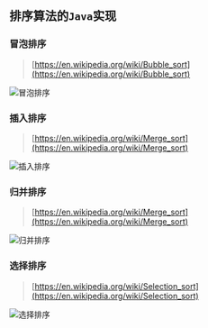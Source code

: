 
## 排序算法的`Java`实现

### 冒泡排序

> [https://en.wikipedia.org/wiki/Bubble_sort](https://en.wikipedia.org/wiki/Bubble_sort)

![冒泡排序](https://upload.wikimedia.org/wikipedia/commons/c/c8/Bubble-sort-example-300px.gif)

### 插入排序

> [https://en.wikipedia.org/wiki/Merge_sort](https://en.wikipedia.org/wiki/Merge_sort)

![插入排序](https://upload.wikimedia.org/wikipedia/commons/0/0f/Insertion-sort-example-300px.gif)

### 归并排序

> [https://en.wikipedia.org/wiki/Merge_sort](https://en.wikipedia.org/wiki/Merge_sort)

![归并排序](https://upload.wikimedia.org/wikipedia/commons/c/cc/Merge-sort-example-300px.gif)

### 选择排序

> [https://en.wikipedia.org/wiki/Selection_sort](https://en.wikipedia.org/wiki/Selection_sort)

![选择排序](https://upload.wikimedia.org/wikipedia/commons/9/94/Selection-Sort-Animation.gif)
